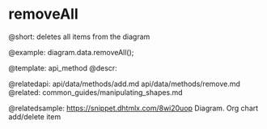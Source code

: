 removeAll
=============


@short:
	deletes all items from the diagram

@example:
diagram.data.removeAll();


@template:	api_method
@descr:



@relatedapi:
	api/data/methods/add.md
	api/data/methods/remove.md
@related:
	common_guides/manipulating_shapes.md
    
@relatedsample:	https://snippet.dhtmlx.com/8wi20uop	Diagram. Org chart add/delete item